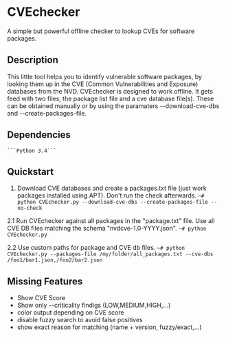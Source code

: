 # CVEchecker
A simple but powerful offline checker to lookup CVEs for software packages.

## Description 
This little tool helps you to identify vulnerable software packages, by looking them up in the CVE (Common Vulnerabilities and Exposure) databases from the NVD. CVEchecker is designed to work offline. It gets feed with two files, the package list file and a cve database file(s). These can be obtained manually or by using the paramaters --download-cve-dbs and --create-packages-file.

## Dependencies
    ```Python 3.4```

## Quickstart
1. Download CVE databases and create a packages.txt file (just work packages installed using APT). Don't run the check afterwards.
    ```~# python CVEchecker.py --download-cve-dbs --create-packages-file --no-check```

2.1 Run CVEchecker against all packages in the "package.txt" file. Use all CVE DB files matching the schema "nvdcve-1.0-YYYY.json".
    ```~# python CVEchecker.py```

2.2 Use custom paths for package and CVE db files.
    ```~# python CVEchecker.py --packages-file /my/folder/all_packages.txt --cve-dbs /foo1/bar1.json,/foo2/bar2.json```
    


## Missing Features
- Show CVE Score
- Show only --criticality findigs (LOW,MEDIUM,HIGH,...)
- color output depending on CVE score
- disable fuzzy search to avoid false positives
- show exact reason for matching (name + version, fuzzy/exact,...)